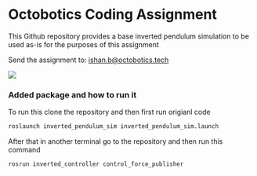 # Octobotics Coding Assignment

This Github repository provides a base inverted pendulum simulation to be used as-is for the purposes of this assignment


Send the assignment to: [ishan.b@octobotics.tech](ishan.b@octobotics.tech) 

![](src/inverted_pendulum_sim/media/inverted_pendulum_sim.png)



### Added package and how to run it

To run this clone the repository and then first run origianl code 
 ```bash
roslaunch inverted_pendulum_sim inverted_pendulum_sim.launch
```

After that in another terminal go to the repository and then run this command
```bash
rosrun inverted_controller control_force_publisher
```
